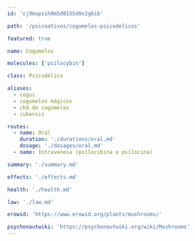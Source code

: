 ```yaml
---
id: 'cj9mupzih0m5d0155d0x2g6ib'

path: '/psicoativos/cogumelos-psicodelicos'

featured: true

name: Cogumelos

molecules: ['psilocybin']

class: Psicodélico

aliases:
  - cogus
  - cogumelos mágicos
  - chá de cogumelos
  - cubensis

routes:
  - name: Oral
    duration: './durations/oral.md'
    dosage: './dosages/oral.md'
  - name: Intravenosa (psilocibina e psilocina)

summary: './summary.md'

effects: './effects.md'

health: './health.md'

law: './law.md'

erowid: 'https://www.erowid.org/plants/mushrooms/'

psychonautwiki: 'https://psychonautwiki.org/wiki/Mushrooms'
---
```

